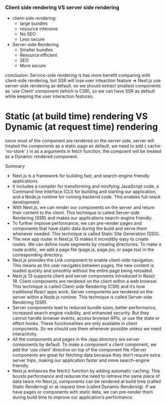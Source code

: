 ### Client side rendering VS server side rendering
- client-side rendering: 
  - large bundles
  - resource intensive
  - No SEO
  - Less secure
- Server-side Rendering
  - Smaller bundles
  - Resource efficient
  - SEO
  - More secure

conclusion: Service-side rendering is has more benefit comparing with client-side rendering, but SSR will lose user inteaction feature => Next.js use server-side rendering as default. so we should extract smallest components as 'use Client' component (which is CSR), so we can have SSR as default while keeping the user interaction features.


# Static (at build time) rendering VS Dynamic (at request time) rendering

since most of the component are rendered on the server side, server will treated the components as a static page as default, we need to add { cache: 'no-store' } in as a arguments in fetch function, the compoent will be treated as a Dynamic rendered component.


Summary
- Next.js is a framework for building fast, and search-engine friendly applications. 
- It includes a compiler for transforming and minifying JavaScript code, a Command-line Interface (CLI) for building and starting our application, and a Node.js runtime for running backend code. This enables full-stack development. 
- With Next.js, we can render our components on the server and return their content to the client. This technique is called Server-side Rendering (SSR) and makes our applications search-engine friendly. 
- To further improve performance, we can pre-render pages and components that have static data during the build and serve them whenever needed. This technique is called Static Site Generation (SSG).
- The new app router in Next.js 13 makes it incredibly easy to create routes. We can define route segments by creating directories. To make a route public, we add a page file (page.js, page.jsx, or page.tsx) in the corresponding directory. 
- Next.js provides the Link component to enable client-side navigation. This means as the user navigates between pages, the new content is loaded quickly and smoothly without the entire page being reloaded. 
- Next.js 13 supports client and server components introduced in React 18. Client components are rendered on the client within a web browser. This technique is called Client-side Rendering (CSR) and it’s how traditional React apps work. Server components are rendered on the server within a Node.js runtime. This technique is called Server-side Rendering (SSR).
- Server components lead to reduced bundle sizes, better performance, increased search engine visibility, and enhanced security. But they cannot handle browser events, access browser APIs, or use the state or effect hooks. These functionalities are only available in client components. So we should use them whenever possible unless we need interactivity.
- All the components and pages in the /app directory are server components by default. To make a component a client component, we add the ‘use client’ directive on top of the component file.•Server components are great for fetching data because they don’t require extra server trips, making our application faster and more search-engine friendly. 
- Next.js enhances the fetch() function by adding automatic caching. This boosts performance and reduces the need to retrieve the same piece of data twice.•In Next.js, components can be rendered at build time (called Static Rendering) or at request time (called Dynamic Rendering). If we have pages or components with static data, we can pre-render them during build time to improve our application’s performance.
